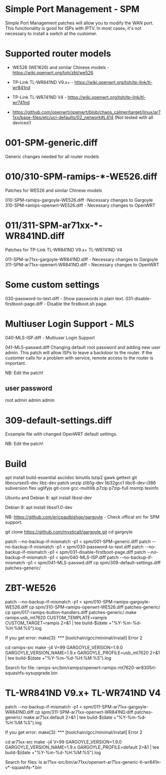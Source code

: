 Simple Port Management - SPM
============================
Simple Port Management patches will allow you to modify the WAN port.
This functionality is good for ISPs with IPTV.
In most cases, it's not necessary to install a switch at the customer.


Supported router models
=======================

- WE526 (WE1626) and similar Chinese models - https://wiki.openwrt.org/toh/zbt/we526

- TP-Link TL-WR841ND V9.x+ - https://wiki.openwrt.org/toh/tp-link/tl-wr841nd
- TP-Link TL-WR741ND V4 - https://wiki.openwrt.org/toh/tp-link/tl-wr741nd
- https://github.com/openwrt/openwrt/blob/chaos_calmer/target/linux/ar71xx/base-files/etc/uci-defaults/02_network#L414 (Not tested with all devices!)


001-SPM-generic.diff
====================
Generic changes needed for all router models


010/310-SPM-ramips-*-WE526.diff
=========================
Patches for WE526 and similar Chinese models

010-SPM-ramips-gargoyle-WE526.diff -Necessary changes to Gargoyle
310-SPM-ramips-openwrt-WE526.diff - Necessary changes to OpenWRT


011/311-SPM-ar71xx-*-WR841ND.diff
=============================
Patches for TP-Link TL-WR841ND V9.x+ TL-WR741ND V4

011-SPM-ar71xx-gargoyle-WR841ND.diff - Necessary changes to Gargoyle
311-SPM-ar71xx-openwrt-WR841ND.diff - Necessary changes to OpenWRT


Some custom settings 
====================

030-password-to-text.diff - Show passwords in plain text.
031-disable-firstboot-page.diff - Disable the firstboot.sh page.


Multiuser Login Support - MLS
=============================

040-MLS-ISP.diff - Multiuser Login Support

041-MLS-passwd.diff
Changing default root password and adding new user admin.
This patch will allow ISPs to leave a backdoor to the router. 
If the customer calls for a problem with service, remote access to the router is important.

NB: Edit the patch!

user  password
--------------
root  admin
admin admin


309-default-settings.diff
=========================
Exsample file with changed OpenWRT default settings.

NB: Edit the patch!



Build
=====

apt install build-essential asciidoc binutils bzip2 gawk gettext git libncurses5-dev libz-dev patch unzip zlib1g-dev lib32gcc1 libc6-dev-i386 subversion flex uglifyjs git-core gcc-multilib p7zip p7zip-full msmtp texinfo

Ubuntu and Debian 8:
apt install libssl-dev

Debian 9:
apt install libssl1.0-dev

NB: https://github.com/ericpaulbishop/gargoyle - Check offical src for SPM support.

git clone https://github.com/mysticall/gargoyle.git
cd gargoyle

patch --no-backup-if-mismatch -p1 < spm/001-SPM-generic.diff
patch --no-backup-if-mismatch -p1 < spm/030-password-to-text.diff
patch --no-backup-if-mismatch -p1 < spm/031-disable-firstboot-page.diff
patch --no-backup-if-mismatch -p1 < spm/040-MLS-ISP.diff
patch --no-backup-if-mismatch -p1 < spm/041-MLS-passwd.diff
cp spm/309-default-settings.diff patches-generic/

ZBT-WE526
=========
patch --no-backup-if-mismatch -p1 < spm/010-SPM-ramips-gargoyle-WE526.diff
cp spm/310-SPM-ramips-openwrt-WE526.diff patches-generic/
cp spm/017-ramips-button-handlers.diff patches-generic/
make ramips.usb_mt7620 CUSTOM_TEMPLATE=rampis CUSTOM_TARGET=rampis 2>&1 | tee build-$(date +"%Y-%m-%d-%H:%M:%S").log

If you get error:
make[3]: *** [toolchain/gcc/minimal/install] Error 2

cd ramips-src
make -j4 V=99 GARGOYLE_VERSION=1.9.0 GARGOYLE_VERSION_NAME=1.9.x GARGOYLE_PROFILE=usb_mt7620 2>&1 | tee build-$(date +"%Y-%m-%d-%H:%M:%S").log


Search for file:
ramips-src/bin/ramips/openwrt-ramips-mt7620-wr8305rt-squashfs-sysupgrade.bin


TL-WR841ND V9.x+ TL-WR741ND V4
==============================
patch --no-backup-if-mismatch -p1 < spm/011-SPM-ar71xx-gargoyle-WR841ND.diff
cp spm/311-SPM-ar71xx-openwrt-WR841ND.diff patches-generic/
make ar71xx.default 2>&1 | tee build-$(date +"%Y-%m-%d-%H:%M:%S").log

If you get error:
make[3]: *** [toolchain/gcc/minimal/install] Error 2

cd ar71xx-src
make -j4 V=99 GARGOYLE_VERSION=1.9.0 GARGOYLE_VERSION_NAME=1.9.x GARGOYLE_PROFILE=default 2>&1 | tee build-$(date +"%Y-%m-%d-%H:%M:%S").log

Search for files:
ls ar71xx-src/bin/ar71xx/openwrt-ar71xx-generic-tl-wr841n-v*-squashfs-*.bin
